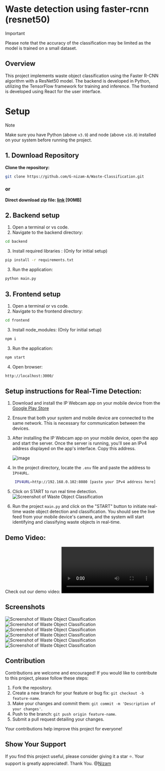 # Waste detection using faster-rcnn (resnet50)

> [!IMPORTANT]
> Please note that the accuracy of the classification may be limited as the model is trained on a small dataset.
> 

## Overview

This project implements waste object classification using the Faster R-CNN algorithm with a ResNet50 model. The backend is developed in Python, utilizing the TensorFlow framework for training and inference. The frontend is developed using React for the user interface.

# Setup
> [!NOTE]
> Make sure you have Python (above `v3.9`) and node (above `v16.0`) installed on your system before running the project.


## 1. Download Repository
 **Clone the repository:**
```bash
git clone https://github.com/G-nizam-A/Waste-Classification.git
```
### or

**Direct download zip file: [link](https://github.com/G-nizam-A/Waste-Classification/archive/refs/heads/main.zip) [90MB]**


## 2. Backend setup


1. Open a terminal or vs code.
2. Navigate to the backend directory:
```bash
cd backend
```
3. Install required libraries : (Only for initial setup)
```bash
pip install -r requirements.txt
```
3. Run the application:
```bash
python main.py
```

## 3. Frontend setup

1. Open a terminal or vs code.
2. Navigate to the frontend directory:
```bash
cd frontend
```
3. Install node_modules: (Only for initial setup)
```bash
npm i
```
3. Run the application:
```bash
npm start
```
4. Open browser:
```bash
http://localhost:3000/
```

## Setup instructions for Real-Time Detection:

1. Download and install the IP Webcam app on your mobile device from the [Google Play Store](https://play.google.com/store/apps/details?id=com.pas.webcam)
   
2. Ensure that both your system and mobile device are connected to the same network. This is necessary for communication between the devices.
   
3. After installing the IP Webcam app on your mobile device, open the app and start the server. Once the server is running, you'll see an IPv4 address displayed on the app's interface. Copy this address.

   ![image](https://github.com/G-nizam-A/Waste-Classification/assets/109983860/606988c4-e8f2-49ec-b49c-212238303fb3)

4. In the project directory, locate the `.env` file and paste the address to `IPV4URL`.
   ```bash
    IPV4URL=http://192.168.0.102:8080 [paste your IPv4 address here]
    ```
4. Click on START to run real time detection.
   ![Screenshot of Waste Object Classification](screenshots/Screenshot-6.png)
   
5. Run the project `main.py` and click on the "START" button to initiate real-time waste object detection and classification. You should see the live feed from your mobile device's camera, and the system will start identifying and classifying waste objects in real-time.

## Demo Video:

Check out our demo video:
![Demo Video](backend/output_smartphone.mp4)

## Screenshots

![Screenshot of Waste Object Classification](screenshots/Screenshot-1.png)
![Screenshot of Waste Object Classification](screenshots/Screenshot-2.png)
![Screenshot of Waste Object Classification](screenshots/Screenshot-3.png)
![Screenshot of Waste Object Classification](screenshots/Screenshot-4.png)
![Screenshot of Waste Object Classification](screenshots/Screenshot-5.png)
![Screenshot of Waste Object Classification](screenshots/Screenshot-7.png)

## Contribution

Contributions are welcome and encouraged! If you would like to contribute to this project, please follow these steps:

1. Fork the repository.
2. Create a new branch for your feature or bug fix: `git checkout -b feature-name`.
3. Make your changes and commit them: `git commit -m 'Description of your changes'`.
4. Push to the branch: `git push origin feature-name`.
5. Submit a pull request detailing your changes.

Your contributions help improve this project for everyone!

## Show Your Support

If you find this project useful, please consider giving it a star ⭐. Your support is greatly appreciated!.
Thank You.
@[Nizam](https://github.com/G-nizam-A)

